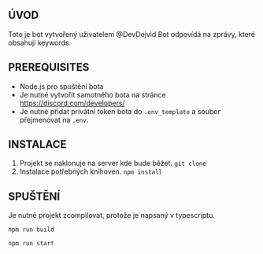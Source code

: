 ﻿## ÚVOD
Toto je bot vytvořený uživatelem @DevDejvid
Bot odpovídá na zprávy, které obsahují keywords.

## PREREQUISITES
- Node.js pro spuštění bota
- Je nutné vytvořit samotného bota na stránce https://discord.com/developers/
- Je nutné přidat privátní token bota do `.env_template` a soubor přejmenovat na `.env`.

## INSTALACE
1. Projekt se naklonuje na server kde bude běžet. `git clone`
2. Instalace potřebných knihoven. `npm install`

## SPUŠTĚNÍ
Je nutné projekt zcompilovat, protože je napsaný v typescriptu.
```
npm run build
```
```
npm run start
```

